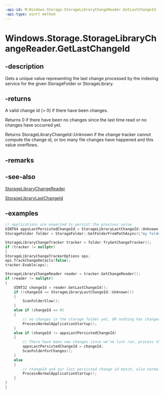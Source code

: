 ```yaml
---
-api-id: M:Windows.Storage.StorageLibraryChangeReader.GetLastChangeId
-api-type: winrt method
---
```


# Windows.Storage.StorageLibraryChangeReader.GetLastChangeId

<!--
public ulong GetLastChangeId ();
-->


## -description
Gets a unique value representing the last change processed by the indexing service for the given StorageFolder or StorageLibrary.

## -returns
A valid change id (> 0) if there have been changes.

Returns 0 if there have been no changes since the last time read or no changes have occurred yet.

Returns StorageLibraryChangeId::Unknown if the change tracker cannot compute the change id, or too many file changes have happened and this value overflows.

## -remarks

## -see-also
[StorageLibraryChangeReader](storagelibrarychangereader.md)

[StorageLibraryLastChangeId](storagelibrarylastchangeid.md)

## -examples
```cpp
// applications are expected to persist the previous value
UINT64 appsLastPersistedChangeId = StorageLibraryLastChangeId::Unknown();
StorageFolder folder = StorageFolder::GetFolderFromPathAsync(L"my folder path").get();

StorageLibraryChangeTracker tracker = folder.TryGetChangeTracker();
if (tracker != nullptr)
{
StorageLibraryChangeTrackerOptions ops;
ops.TrackChangeDetails(false);
tracker.Enable(ops);

StorageLibraryChangeReader reader = tracker.GetChangeReader();
if (reader != nullptr)
{
    UINT32 changeId = reader.GetLastChangeId();
    if ((changeId == StorageLibraryLastChangeId::Unknown())
    {
        ScanFolderSlow();
    }
    else if (changeId == 0)
    {
        // no changes in the storage folder yet, OR nothing has changed
        ProcessNormalApplicationStartup();
    }
    else if (changeId != appsLastPersistedChangeId)
    {
        // There have been new changes since we’ve last ran, process them
        appsLastPersistedChangeId = changeId;
        ScanFolderForChanges();
    }
    else
    {
        // changeId and our last persisted change id match, also normal application startup
        ProcessNormalApplicationStartup();
    }
}
}
```